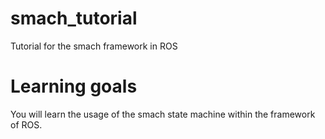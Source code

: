 # smach_tutorial
Tutorial for the smach framework in ROS

# Learning goals
You will learn the usage of the smach state machine within the framework of ROS. 

